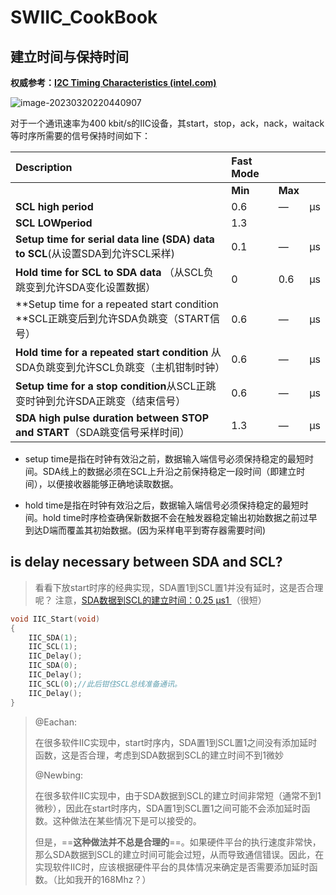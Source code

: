 # SWIIC_CookBook

## 建立时间与保持时间

**权威参考：[I2C Timing Characteristics (intel.com)](https://www.intel.com/content/www/us/en/docs/programmable/683771/current/i2c-timing-characteristics.html)**

![image-20230320220440907](https://s2.loli.net/2023/03/20/7PvbLCf8wulZHNQ.png)

对于一个通讯速率为400 kbit/s的IIC设备，其start，stop，ack，nack，waitack等时序所需要的信号保持时间如下：

| Description                                                  | Fast Mode |         |      |
| :----------------------------------------------------------- | :-------- | ------- | ---- |
|                                                              | **Min**   | **Max** |      |
| **SCL high period**                                          | 0.6       | —       | μs   |
| **SCL LOWperiod**                                            | 1.3       |         |      |
| **Setup time for serial data line (SDA) data to SCL**(从设置SDA到允许SCL采样) | 0.1       | —       | μs   |
| **Hold time for SCL to SDA data**      （从SCL负跳变到允许SDA变化设置数据） | 0         | 0.6     | μs   |
| **Setup time for a repeated start condition **SCL正跳变后到允许SDA负跳变（START信号） | 0.6       | —       | μs   |
| **Hold time for a repeated start condition** 从SDA负跳变到允许SCL负跳变（主机钳制时钟） | 0.6       | —       | μs   |
| **Setup time for a stop condition**从SCL正跳变时钟到允许SDA正跳变（结束信号） | 0.6       | —       | μs   |
| **SDA high pulse duration between STOP and START**（SDA跳变信号采样时间） | 1.3       | —       | μs   |



- setup time是指在时钟有效沿之前，数据输入端信号必须保持稳定的最短时间。SDA线上的数据必须在SCL上升沿之前保持稳定一段时间（即建立时间），以便接收器能够正确地读取数据。

* hold time是指在时钟有效沿之后，数据输入端信号必须保持稳定的最短时间。hold time时序检查确保新数据不会在触发器稳定输出初始数据之前过早到达D端而覆盖其初始数据。(因为采样电平到寄存器需要时间)

## is delay necessary between SDA and SCL?

> 看看下放start时序的经典实现，SDA置1到SCL置1并没有延时，这是否合理呢？ 注意，[SDA数据到SCL的建立时间：0.25 μs](https://www.intel.com/content/www/us/en/docs/programmable/683771/current/i2c-timing-characteristics.html)[1 ](https://www.intel.com/content/www/us/en/docs/programmable/683771/current/i2c-timing-characteristics.html) （很短）

~~~cpp
void IIC_Start(void)
{
    IIC_SDA(1);
    IIC_SCL(1);
    IIC_Delay();
    IIC_SDA(0);
    IIC_Delay();
    IIC_SCL(0);//此后钳住SCL总线准备通讯。
    IIC_Delay();
}
~~~

> @Eachan:
>
> ​     在很多软件IIC实现中，start时序内，SDA置1到SCL置1之间没有添加延时函数，这是否合理，考虑到SDA数据到SCL的建立时间不到1微妙
>
> @Newbing:
>
> 在很多软件IIC实现中，由于SDA数据到SCL的建立时间非常短（通常不到1微秒），因此在start时序内，SDA置1到SCL置1之间可能不会添加延时函数。这种做法在某些情况下是可以接受的。
>
> 但是，==**这种做法并不总是合理的**==。如果硬件平台的执行速度非常快，那么SDA数据到SCL的建立时间可能会过短，从而导致通信错误。因此，在实现软件IIC时，应该根据硬件平台的具体情况来确定是否需要添加延时函数。（比如我开的168Mhz？）